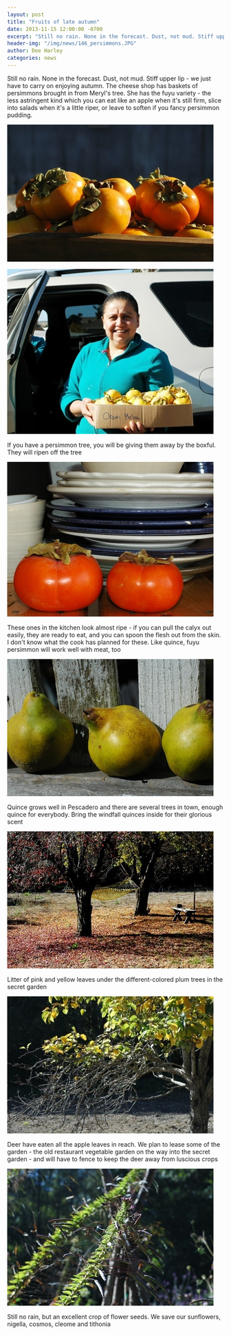 ```yaml
---
layout: post
title: "Fruits of late autumn"
date: 2013-11-15 12:00:00 -0700
excerpt: "Still no rain. None in the forecast. Dust, not mud. Stiff upper lip - we just have to ..."
header-img: "/img/news/146_persimmons.JPG"
author: Dee Harley
categories: news
---
```

Still no rain. None in the forecast. Dust, not mud. Stiff upper lip -
we just have to carry on enjoying autumn. The cheese shop has baskets
of persimmons brought in from Meryl's tree. She has the fuyu variety -
the less astringent kind which you can eat like an apple when it's
still firm, slice into salads when it's a little riper, or leave to
soften if you fancy persimmon pudding.

![image](/img/news/146_persimmons.JPG)

![image](/img/news/146_persimmons3.JPG)

If you have a persimmon tree, you will be giving them away by the
boxful. They will ripen off the tree

![image](/img/news/146_persimmons2.JPG)

These ones in the kitchen look almost ripe - if you can pull the calyx
out easily, they are ready to eat, and you can spoon the flesh out
from the skin. I don't know what the cook has planned for these. Like
quince, fuyu persimmon will work well with meat, too

![image](/img/news/146_quinces.JPG)

Quince grows well in Pescadero and there are several trees in town,
enough quince for everybody. Bring the windfall quinces inside for
their glorious scent

![image](/img/news/146_cherries.JPG)

Litter of pink and yellow leaves under the different-colored plum
trees in the secret garden

![image](/img/news/146_chewed.JPG)

Deer have eaten all the apple leaves in reach. We plan to lease some
of the garden - the old restaurant vegetable garden on the way into
the secret garden - and will have to fence to keep the deer away from
luscious crops

![image](/img/news/146_seeds.JPG)

Still no rain, but an excellent crop of flower seeds. We save our
sunflowers, nigella, cosmos, cleome and tithonia

